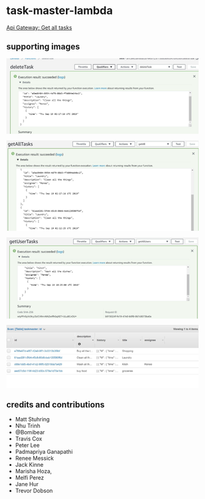 # task-master-lambda
[Api Gateway: Get all tasks](https://rulf20aywd.execute-api.us-west-2.amazonaws.com/dev/tasks/)

## supporting images

![Image of deleteTask Success](https://github.com/rnmessick/task-master-lambda/blob/master/src/main/resources/testingdeleteTask.JPG)

![Image of getAllTasks Success](https://github.com/rnmessick/task-master-lambda/blob/master/src/main/resources/testingGetAllTasks.JPG)

![Image of getTasksByUser Success](https://github.com/rnmessick/task-master-lambda/blob/master/src/main/resources/testingGetAllUserTasks.JPG)

![Image of database](https://github.com/rnmessick/task-master-lambda/blob/master/src/main/resources/db.JPG)

## credits and contributions
- Matt Stuhring
- Nhu Trinh
- @Bomibear
- Travis Cox
- Peter Lee
- Padmapriya Ganapathi
- Renee Messick
- Jack Kinne
- Marisha Hoza,
- Melfi Perez
- Jane Hur
- Trevor Dobson
